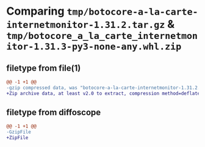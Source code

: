 # Comparing `tmp/botocore-a-la-carte-internetmonitor-1.31.2.tar.gz` & `tmp/botocore_a_la_carte_internetmonitor-1.31.3-py3-none-any.whl.zip`

## filetype from file(1)

```diff
@@ -1 +1 @@
-gzip compressed data, was "botocore-a-la-carte-internetmonitor-1.31.2.tar", last modified: Wed Jul 12 01:44:33 2023, max compression
+Zip archive data, at least v2.0 to extract, compression method=deflate
```

## filetype from diffoscope

```diff
@@ -1 +1 @@
-GzipFile
+ZipFile
```

